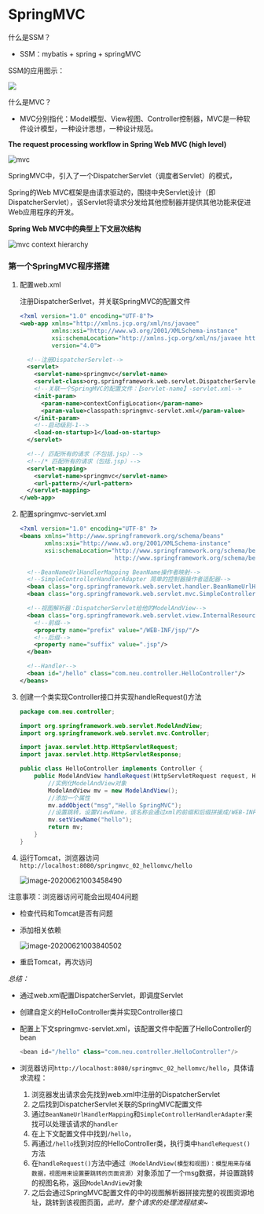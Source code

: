 # SpringMVC

什么是SSM？

- SSM：mybatis + spring + springMVC

SSM的应用图示：

![](https://images.shiguangping.com/imgs/20200620211359.png)

什么是MVC？

- MVC分别指代：Model模型、View视图、Controller控制器，MVC是一种软件设计模型，一种设计思想，一种设计规范。



**The request processing workflow in Spring Web MVC (high level)**

![mvc](https://images.shiguangping.com/imgs/20200620221141.png)

SpringMVC中，引入了一个DispatcherServlet（调度者Servlet）的模式，

Spring的Web MVC框架是由请求驱动的，围绕中央Servlet设计（即DispatcherServlet），该Servlet将请求分发给其他控制器并提供其他功能来促进Web应用程序的开发。



**Spring Web MVC中的典型上下文层次结构**

![mvc context hierarchy](https://images.shiguangping.com/imgs/20200621004728.png)



### 第一个SpringMVC程序搭建

1. 配置web.xml

   注册DispatcherSerlvet，并关联SpringMVC的配置文件

   ```xml
   <?xml version="1.0" encoding="UTF-8"?>
   <web-app xmlns="http://xmlns.jcp.org/xml/ns/javaee"
            xmlns:xsi="http://www.w3.org/2001/XMLSchema-instance"
            xsi:schemaLocation="http://xmlns.jcp.org/xml/ns/javaee http://xmlns.jcp.org/xml/ns/javaee/web-app_4_0.xsd"
            version="4.0">
   
     <!--注册DispatcherServlet-->
     <servlet>
       <servlet-name>springmvc</servlet-name>
       <servlet-class>org.springframework.web.servlet.DispatcherServlet</servlet-class>
       <!--关联一个SpringMVC的配置文件：【servlet-name】-servlet.xml-->
       <init-param>
         <param-name>contextConfigLocation</param-name>
         <param-value>classpath:springmvc-servlet.xml</param-value>
       </init-param>
       <!--启动级别-1-->
       <load-on-startup>1</load-on-startup>
     </servlet>
   
     <!--/ 匹配所有的请求（不包括.jsp）-->
     <!--/* 匹配所有的请求（包括.jsp）-->
     <servlet-mapping>
       <servlet-name>springmvc</servlet-name>
       <url-pattern>/</url-pattern>
     </servlet-mapping>
   </web-app>
   ```

2. 配置springmvc-servlet.xml

   ```xml
   <?xml version="1.0" encoding="UTF-8" ?>
   <beans xmlns="http://www.springframework.org/schema/beans"
          xmlns:xsi="http://www.w3.org/2001/XMLSchema-instance"
          xsi:schemaLocation="http://www.springframework.org/schema/beans
                              http://www.springframework.org/schema/beans/spring-beans.xsd">
   
     <!--BeanNameUrlHandlerMapping BeanName操作者映射-->
     <!--SimpleControllerHandlerAdapter 简单的控制器操作者适配器-->
     <bean class="org.springframework.web.servlet.handler.BeanNameUrlHandlerMapping"/>
     <bean class="org.springframework.web.servlet.mvc.SimpleControllerHandlerAdapter"/>
   
     <!--视图解析器：DispatcherServlet给他的ModelAndView-->
     <bean class="org.springframework.web.servlet.view.InternalResourceViewResolver" id="internalResourceViewResolver">
       <!--前缀-->
       <property name="prefix" value="/WEB-INF/jsp/"/>
       <!--后缀-->
       <property name="suffix" value=".jsp"/>
     </bean>
   
     <!--Handler-->
     <bean id="/hello" class="com.neu.controller.HelloController"/>
   </beans>
   ```

3. 创建一个类实现Controller接口并实现handleRequest()方法

   ```java
   package com.neu.controller;
   
   import org.springframework.web.servlet.ModelAndView;
   import org.springframework.web.servlet.mvc.Controller;
   
   import javax.servlet.http.HttpServletRequest;
   import javax.servlet.http.HttpServletResponse;
   
   public class HelloController implements Controller {
       public ModelAndView handleRequest(HttpServletRequest request, HttpServletResponse response) throws Exception {
           //实例化ModelAndView对象
           ModelAndView mv = new ModelAndView();
           //添加一个属性
           mv.addObject("msg","Hello SpringMVC");
           //设置跳转，设置ViewName，该名称会通过xml的前缀和后缀拼接成/WEB-INF/jsp/hello.jsp
           mv.setViewName("hello");
           return mv;
       }
   }
   ```

4. 运行Tomcat，浏览器访问`http://localhost:8080/springmvc_02_hellomvc/hello`

   ![image-20200621003458490](https://images.shiguangping.com/imgs/20200621003458.png)

注意事项：浏览器访问可能会出现404问题

- 检查代码和Tomcat是否有问题

- 添加相关依赖

  ![image-20200621003840502](https://images.shiguangping.com/imgs/20200621003840.png)

- 重启Tomcat，再次访问



*总结：*

- 通过web.xml配置DispatcherServlet，即调度Servlet

- 创建自定义的HelloController类并实现Controller接口

- 配置上下文springmvc-servlet.xml，该配置文件中配置了HelloController的bean

  ```java
  <bean id="/hello" class="com.neu.controller.HelloController"/>
  ```

- 浏览器访问`http://localhost:8080/springmvc_02_hellomvc/hello`，具体请求流程：

  1. 浏览器发出请求会先找到web.xml中注册的DispatcherServlet
  2. 之后找到DispatcherServlet关联的SpringMVC配置文件
  3. 通过`BeanNameUrlHandlerMapping`和`SimpleControllerHandlerAdapter`来找可以处理该请求的`handler`
  4. 在上下文配置文件中找到`/hello`，
  5. 再通过`/hello`找到对应的HelloController类，执行类中`handleRequest()`方法
  6. 在`handleRequest()`方法中通过`（ModelAndView(模型和视图)：模型用来存储数据，视图用来设置要跳转的页面资源）`对象添加了一个msg数据，并设置跳转的视图名称，返回`ModelAndView`对象
  7. 之后会通过SpringMVC配置文件的中的视图解析器拼接完整的视图资源地址，跳转到该视图页面，*此时，整个请求的处理流程结束~*

